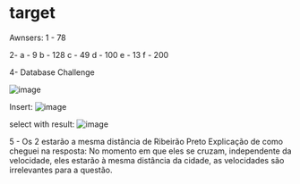 # target

Awnsers:
1 - 78

2- 
a - 9
b - 128
c - 49
d - 100
e - 13
f - 200


4- Database Challenge

![image](https://github.com/user-attachments/assets/a8b8141f-1b78-4f55-af6b-a06b2c54a8b5)

Insert: 
![image](https://github.com/user-attachments/assets/87944ef3-2ff0-486f-a673-dab4644a0253)

select with result: 
![image](https://github.com/user-attachments/assets/0bd20690-ce96-4dc7-af75-639f4802c03b)


5 - Os 2 estarão a mesma distância de Ribeirão Preto 
Explicação de como cheguei na resposta: No momento em que eles se cruzam, independente da velocidade, eles estarão à mesma distância da cidade, as velocidades são irrelevantes para a questão.
